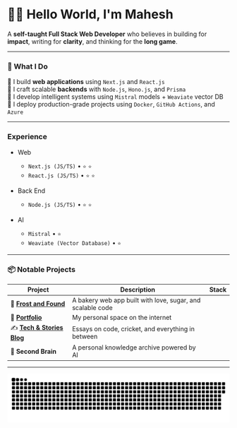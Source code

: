 <!--
**kabir-asani/kabir-asani** is a ✨ _special_ ✨ repository because its `README.md` (this file) appears on your GitHub profile.
-->

# 👋🏽 Hello World, I'm Mahesh 

A **self-taught Full Stack Web Developer** who believes in building for **impact**, writing for **clarity**, and thinking for the **long game**.

---

### 🚀 What I Do

🔹 I build **web applications** using `Next.js` and `React.js`  
🔹 I craft scalable **backends** with `Node.js`, `Hono.js`, and `Prisma`  
🔹 I develop intelligent systems using `Mistral` models + `Weaviate` vector DB  
🔹 I deploy production-grade projects using `Docker`, `GitHub Actions`, and `Azure`

---

### Experience

- Web
  - `Next.js (JS/TS)` • `⭐️` `⭐️`
  - `React.js (JS/TS)` • `⭐️` `⭐️`
 
- Back End
  - `Node.js (JS/TS)` • `⭐️` `⭐️`

- AI
  - `Mistral` • `⭐️`
  - `Weaviate (Vector Database)` • `⭐️`
  
---

### 📦 Notable Projects

| Project | Description | Stack |
|--------|-------------|--------|
| 🔗 [**Frost and Found**](https://frosted-cookie-haven.vercel.app/) | A bakery web app built with love, sugar, and scalable code |
| 📁 [**Portfolio**](https://m57.vercel.app/) | My personal space on the internet |
| ✍️ [**Tech & Stories Blog**](https://m57-blog.vercel.app/) | Essays on code, cricket, and everything in between |
| 🧠 **Second Brain** | A personal knowledge archive powered by AI |

---

<p align="center">
  <picture>
    <source media="(prefers-color-scheme: dark)" srcset="https://raw.githubusercontent.com/Mahesh5726/Mahesh5726/output/github-snake-dark.svg" />
    <img alt="GitHub Contribution Snake" src="https://raw.githubusercontent.com/Mahesh5726/Mahesh5726/output/github-snake-dark.svg" />
  </picture>
</p>

